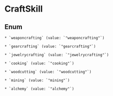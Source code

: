 
# CraftSkill

## Enum


    * `weaponcrafting` (value: `"weaponcrafting"`)

    * `gearcrafting` (value: `"gearcrafting"`)

    * `jewelrycrafting` (value: `"jewelrycrafting"`)

    * `cooking` (value: `"cooking"`)

    * `woodcutting` (value: `"woodcutting"`)

    * `mining` (value: `"mining"`)

    * `alchemy` (value: `"alchemy"`)



